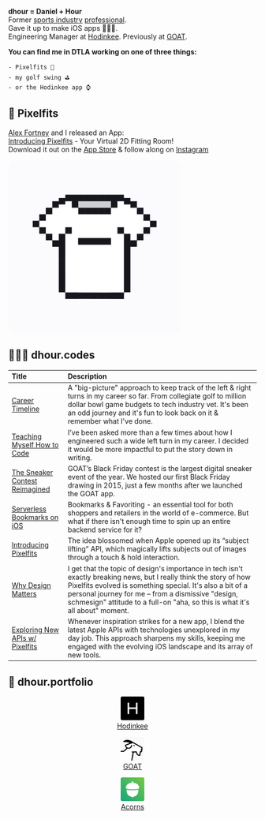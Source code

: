 **dhour = Daniel + Hour**  
Former [sports industry](https://www.espn.com/blog/playbook/tech/post/_/id/3520/huskies-gift-players-custom-ncaa-covers) [professional](https://uclabruins.com/sports/2013/4/17/208189852.aspx).  
Gave it up to make iOS apps 👨🏻‍💻.  
Engineering Manager at [Hodinkee](https://apps.apple.com/app/apple-store/id1008305274). Previously at [GOAT](https://apps.apple.com/us/app/goat-sneakers-apparel/id966758561).

**You can find me in DTLA working on one of three things:**

```
- Pixelfits 👖
- my golf swing ⛳️
- or the Hodinkee app ⌚️
```

## 👖 **Pixelfits**

[Alex Fortney](https://www.alexmakesthings.co/) and I released an App:  
[Introducing Pixelfits](blog/introducing-pixelfits/post.md) - Your Virtual 2D Fitting Room!  
Download it out on the [App Store](https://apps.apple.com/us/app/id6469011331) & follow along on [Instagram](https://www.instagram.com/pixelfits.app)

<a href="https://apps.apple.com/us/app/id6469011331">
    <img src="blog/introducing-pixelfits/logo.png" alt="Download on the App Store" width="350"/>
</a>

## 🧑🏻‍💻 **dhour.codes**

| Title                                                                                                                 | Description                                                                                                                                                                                                                                                                                                           |
| :-------------------------------------------------------------------------------------------------------------------- | :-------------------------------------------------------------------------------------------------------------------------------------------------------------------------------------------------------------------------------------------------------------------------------------------------------------------- |
| [Career Timeline](/blog/my-career-timeline/post.md)                                                                   | A "big-picture" approach to keep track of the left & right turns in my career so far. From collegiate golf to million dollar bowl game budgets to tech industry vet. It's been an odd journey and it's fun to look back on it & remember what I've done.                                                              |
| [Teaching Myself How to Code](/blog/teaching-myself-how-to-code/post.md)                                              | I’ve been asked more than a few times about how I engineered such a wide left turn in my career. I decided it would be more impactful to put the story down in writing.                                                                                                                                               |
| [The Sneaker Contest Reimagined](https://medium.com/goatgroupengineering/the-sneaker-contest-reimagined-71a4e2f5aa0d) | GOAT’s Black Friday contest is the largest digital sneaker event of the year. We hosted our first Black Friday drawing in 2015, just a few months after we launched the GOAT app.                                                                                                                                     |
| [Serverless Bookmarks on iOS](/blog/serverless-bookmarks-on-ios/post.md)                                              | Bookmarks & Favoriting - an essential tool for both shoppers and retailers in the world of e-commerce. But what if there isn't enough time to spin up an entire backend service for it?                                                                                                                               |
| [Introducing Pixelfits](/blog/introducing-pixelfits/post.md)                                                          | The idea blossomed when Apple opened up its “subject lifting” API, which magically lifts subjects out of images through a touch & hold interaction.                                                                                                                                                                   |
| [Why Design Matters](/blog/why-design-matters/post.md)                                                                | I get that the topic of design's importance in tech isn't exactly breaking news, but I really think the story of how Pixelfits evolved is something special. It's also a bit of a personal journey for me – from a dismissive "design, schmesign" attitude to a full-on "aha, so this is what it's all about" moment. |
| [Exploring New APIs w/ Pixelfits](/blog/exploring-new-api/post.md)                                                    | Whenever inspiration strikes for a new app, I blend the latest Apple APIs with technologies unexplored in my day job. This approach sharpens my skills, keeping me engaged with the evolving iOS landscape and its array of new tools.                                                                                |

## 💼 **dhour.portfolio**

<p align="center">
  <img src="logos/hodinkee.png" alt="Download on the App Store" width="48"/>
  <br>
  <a href="https://apps.apple.com/us/app/hodinkee/id1008305274">Hodinkee</a>
</p>
<p align="center">
  <img src="logos/goat.png" alt="Download on the App Store" width="48"/>
  <br>
  <a href="https://apps.apple.com/us/app/goat-sneakers-apparel/id966758561">GOAT</a>
</p>
<p align="center">
  <img src="logos/acorns.png" alt="Download on the App Store" width="48"/>
  <br>
  <a href="https://apps.apple.com/us/app/acorns-invest-spare-change/id883324671">Acorns</a>
</p>

<!--
**danielhour/danielhour** is a ✨ _special_ ✨ repository because its `README.md` (this file) appears on your GitHub profile.

Here are some ideas to get you started:

- 🔭 I’m currently working on ...
- 🌱 I’m currently learning ...
- 👯 I’m looking to collaborate on ...
- 🤔 I’m looking for help with ...
- 💬 Ask me about ...
- 📫 How to reach me: ...
- ⚡ Fun fact: ...
-->
